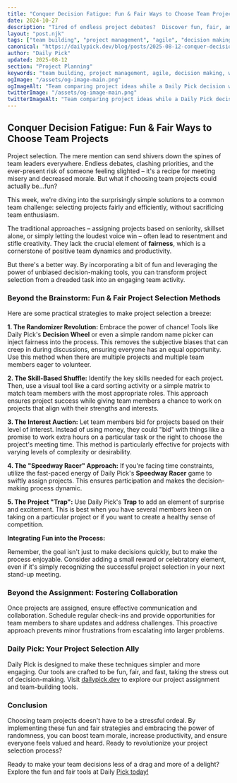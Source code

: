 ```yaml
---
title: "Conquer Decision Fatigue: Fun & Fair Ways to Choose Team Projects"
date: 2024-10-27
description: "Tired of endless project debates?  Discover fun, fair, and fast methods to assign team projects, boosting morale and efficiency.  Learn how Daily Pick's tools can help!"
layout: "post.njk"
tags: ["team building", "project management", "agile", "decision making", "workplace culture", "productivity", "fairness"]
canonical: "https://dailypick.dev/blog/posts/2025-08-12-conquer-decision-fatigue-fun-fair-ways-to-choose-team-projects/"
author: "Daily Pick"
updated: 2025-08-12
section: "Project Planning"
keywords: "team building, project management, agile, decision making, workplace culture, productivity, fairness"
ogImage: "/assets/og-image-main.png"
ogImageAlt: "Team comparing project ideas while a Daily Pick decision wheel highlights the winning choice"
twitterImage: "/assets/og-image-main.png"
twitterImageAlt: "Team comparing project ideas while a Daily Pick decision wheel highlights the winning choice"
---
```


## Conquer Decision Fatigue: Fun & Fair Ways to Choose Team Projects

Project selection.  The mere mention can send shivers down the spines of team leaders everywhere.  Endless debates, clashing priorities, and the ever-present risk of someone feeling slighted – it's a recipe for meeting misery and decreased morale. But what if choosing team projects could actually be…fun?

This week, we're diving into the surprisingly simple solutions to a common team challenge: selecting projects fairly and efficiently, without sacrificing team enthusiasm.

The traditional approaches – assigning projects based on seniority, skillset alone, or simply letting the loudest voice win – often lead to resentment and stifle creativity. They lack the crucial element of **fairness**, which is a cornerstone of positive team dynamics and productivity.

But there's a better way.  By incorporating a bit of fun and leveraging the power of unbiased decision-making tools, you can transform project selection from a dreaded task into an engaging team activity.

### Beyond the Brainstorm: Fun & Fair Project Selection Methods

Here are some practical strategies to make project selection a breeze:

**1. The Randomizer Revolution:**  Embrace the power of chance!  Tools like Daily Pick's **Decision Wheel** or even a simple random name picker can inject fairness into the process.  This removes the subjective biases that can creep in during discussions, ensuring everyone has an equal opportunity.  Use this method when there are multiple projects and multiple team members eager to volunteer.

**2. The Skill-Based Shuffle:**  Identify the key skills needed for each project.  Then, use a visual tool like a card sorting activity or a simple matrix to match team members with the most appropriate roles.  This approach ensures project success while giving team members a chance to work on projects that align with their strengths and interests.

**3. The Interest Auction:**  Let team members bid for projects based on their level of interest.  Instead of using money, they could "bid" with things like a promise to work extra hours on a particular task or the right to choose the project's meeting time.  This method is particularly effective for projects with varying levels of complexity or desirability.

**4. The "Speedway Racer" Approach:** If you're facing time constraints, utilize the fast-paced energy of Daily Pick's **Speedway Racer** game to swiftly assign projects.  This ensures participation and makes the decision-making process dynamic.

**5.  The Project "Trap":**  Use Daily Pick's **Trap** to add an element of surprise and excitement.  This is best when you have several members keen on taking on a particular project or if you want to create a healthy sense of competition.

**Integrating Fun into the Process:**

Remember, the goal isn't just to make decisions quickly, but to make the process enjoyable.  Consider adding a small reward or celebratory element, even if it's simply recognizing the successful project selection in your next stand-up meeting.


###  Beyond the Assignment: Fostering Collaboration

Once projects are assigned, ensure effective communication and collaboration.  Schedule regular check-ins and provide opportunities for team members to share updates and address challenges. This proactive approach prevents minor frustrations from escalating into larger problems.

### Daily Pick: Your Project Selection Ally

Daily Pick is designed to make these techniques simpler and more engaging. Our tools are crafted to be fun, fair, and fast, taking the stress out of decision-making.  Visit [dailypick.dev](https://dailypick.dev) to explore our project assignment and team-building tools.


###  Conclusion

Choosing team projects doesn't have to be a stressful ordeal. By implementing these fun and fair strategies and embracing the power of randomness, you can boost team morale, increase productivity, and ensure everyone feels valued and heard. Ready to revolutionize your project selection process?

Ready to make your team decisions less of a drag and more of a delight? Explore the fun and fair tools at Daily [Pick today!](https://dailypick.dev)
